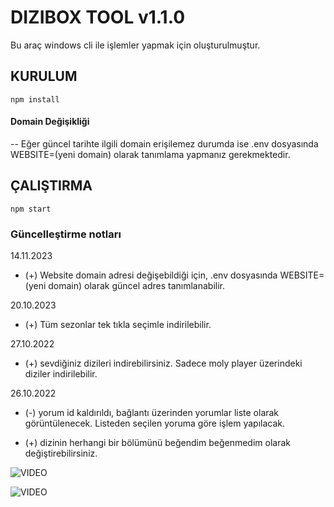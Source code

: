 # DIZIBOX TOOL v1.1.0

Bu araç windows cli ile işlemler yapmak için oluşturulmuştur.



## KURULUM

`npm install`


#### Domain Değişikliği
-- Eğer güncel tarihte ilgili domain erişilemez durumda ise .env dosyasında WEBSITE=(yeni domain) olarak tanımlama yapmanız gerekmektedir.
  

## ÇALIŞTIRMA

`npm start`

  

### Güncelleştirme notları

14.11.2023
-  (+) Website domain adresi değişebildiği için, .env dosyasında WEBSITE=(yeni domain) olarak güncel adres tanımlanabilir.

20.10.2023

-  (+) Tüm sezonlar tek tıkla seçimle indirilebilir.

27.10.2022

-  (+) sevdiğiniz dizileri indirebilirsiniz. Sadece moly player üzerindeki diziler indirilebilir.


26.10.2022

-  (-) yorum id kaldırıldı, bağlantı üzerinden yorumlar liste olarak görüntülenecek. Listeden seçilen yoruma göre işlem yapılacak.

-  (+) dizinin herhangi bir bölümünü beğendim beğenmedim olarak değiştirebilirsiniz.

  

  
![VIDEO](./docs/diziboxtool2.gif)

![VIDEO](./docs/diziboxtool.gif)